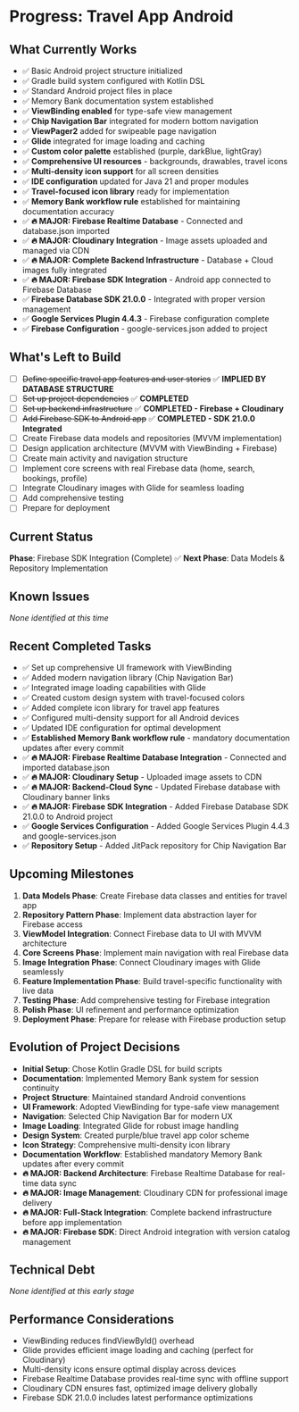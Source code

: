 # Progress: Travel App Android

## What Currently Works
- ✅ Basic Android project structure initialized
- ✅ Gradle build system configured with Kotlin DSL
- ✅ Standard Android project files in place
- ✅ Memory Bank documentation system established
- ✅ **ViewBinding enabled** for type-safe view management
- ✅ **Chip Navigation Bar** integrated for modern bottom navigation
- ✅ **ViewPager2** added for swipeable page navigation
- ✅ **Glide** integrated for image loading and caching
- ✅ **Custom color palette** established (purple, darkBlue, lightGray)
- ✅ **Comprehensive UI resources** - backgrounds, drawables, travel icons
- ✅ **Multi-density icon support** for all screen densities
- ✅ **IDE configuration** updated for Java 21 and proper modules
- ✅ **Travel-focused icon library** ready for implementation
- ✅ **Memory Bank workflow rule** established for maintaining documentation accuracy
- ✅ **🔥 MAJOR: Firebase Realtime Database** - Connected and database.json imported
- ✅ **🔥 MAJOR: Cloudinary Integration** - Image assets uploaded and managed via CDN
- ✅ **🔥 MAJOR: Complete Backend Infrastructure** - Database + Cloud images fully integrated
- ✅ **🔥 MAJOR: Firebase SDK Integration** - Android app connected to Firebase Database
- ✅ **Firebase Database SDK 21.0.0** - Integrated with proper version management
- ✅ **Google Services Plugin 4.4.3** - Firebase configuration complete
- ✅ **Firebase Configuration** - google-services.json added to project

## What's Left to Build
- [ ] ~~Define specific travel app features and user stories~~ ✅ **IMPLIED BY DATABASE STRUCTURE**
- [ ] ~~Set up project dependencies~~ ✅ **COMPLETED**
- [ ] ~~Set up backend infrastructure~~ ✅ **COMPLETED - Firebase + Cloudinary**
- [ ] ~~Add Firebase SDK to Android app~~ ✅ **COMPLETED - SDK 21.0.0 Integrated**
- [ ] Create Firebase data models and repositories (MVVM implementation)
- [ ] Design application architecture (MVVM with ViewBinding + Firebase)
- [ ] Create main activity and navigation structure  
- [ ] Implement core screens with real Firebase data (home, search, bookings, profile)
- [ ] Integrate Cloudinary images with Glide for seamless loading
- [ ] Add comprehensive testing
- [ ] Prepare for deployment

## Current Status
**Phase**: Firebase SDK Integration (Complete) ✅
**Next Phase**: Data Models & Repository Implementation

## Known Issues
*None identified at this time*

## Recent Completed Tasks
- ✅ Set up comprehensive UI framework with ViewBinding
- ✅ Added modern navigation library (Chip Navigation Bar)
- ✅ Integrated image loading capabilities with Glide
- ✅ Created custom design system with travel-focused colors
- ✅ Added complete icon library for travel app features
- ✅ Configured multi-density support for all Android devices
- ✅ Updated IDE configuration for optimal development
- ✅ **Established Memory Bank workflow rule** - mandatory documentation updates after every commit
- ✅ **🔥 MAJOR: Firebase Realtime Database Integration** - Connected and imported database.json
- ✅ **🔥 MAJOR: Cloudinary Setup** - Uploaded image assets to CDN
- ✅ **🔥 MAJOR: Backend-Cloud Sync** - Updated Firebase database with Cloudinary banner links
- ✅ **🔥 MAJOR: Firebase SDK Integration** - Added Firebase Database SDK 21.0.0 to Android project
- ✅ **Google Services Configuration** - Added Google Services Plugin 4.4.3 and google-services.json
- ✅ **Repository Setup** - Added JitPack repository for Chip Navigation Bar

## Upcoming Milestones
1. **Data Models Phase**: Create Firebase data classes and entities for travel app
2. **Repository Pattern Phase**: Implement data abstraction layer for Firebase access
3. **ViewModel Integration**: Connect Firebase data to UI with MVVM architecture
4. **Core Screens Phase**: Implement main navigation with real Firebase data
5. **Image Integration Phase**: Connect Cloudinary images with Glide seamlessly
6. **Feature Implementation Phase**: Build travel-specific functionality with live data
7. **Testing Phase**: Add comprehensive testing for Firebase integration
8. **Polish Phase**: UI refinement and performance optimization
9. **Deployment Phase**: Prepare for release with Firebase production setup

## Evolution of Project Decisions
- **Initial Setup**: Chose Kotlin Gradle DSL for build scripts
- **Documentation**: Implemented Memory Bank system for session continuity
- **Project Structure**: Maintained standard Android conventions
- **UI Framework**: Adopted ViewBinding for type-safe view management
- **Navigation**: Selected Chip Navigation Bar for modern UX
- **Image Loading**: Integrated Glide for robust image handling
- **Design System**: Created purple/blue travel app color scheme
- **Icon Strategy**: Comprehensive multi-density icon library
- **Documentation Workflow**: Established mandatory Memory Bank updates after every commit
- **🔥 MAJOR: Backend Architecture**: Firebase Realtime Database for real-time data sync
- **🔥 MAJOR: Image Management**: Cloudinary CDN for professional image delivery
- **🔥 MAJOR: Full-Stack Integration**: Complete backend infrastructure before app implementation
- **🔥 MAJOR: Firebase SDK**: Direct Android integration with version catalog management

## Technical Debt
*None identified at this early stage*

## Performance Considerations
- ViewBinding reduces findViewById() overhead
- Glide provides efficient image loading and caching (perfect for Cloudinary)
- Multi-density icons ensure optimal display across devices
- Firebase Realtime Database provides real-time sync with offline support
- Cloudinary CDN ensures fast, optimized image delivery globally
- Firebase SDK 21.0.0 includes latest performance optimizations 